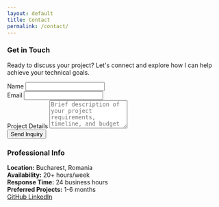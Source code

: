 ```yaml
---
layout: default
title: Contact
permalink: /contact/
---
```


<section class="contact-hero section--full">
  <div class="inner">
    <div class="footer-content">
      <div class="contact-section">
        <h3>Get in Touch</h3>
        <p>Ready to discuss your project? Let's connect and explore how I can help achieve your technical goals.</p>
        <form id="contactForm" class="contact-form">
          <div class="form-group">
            <label for="name">Name</label>
            <input type="text" id="name" name="name" required>
          </div>
          <div class="form-group">
            <label for="email">Email</label>
            <input type="email" id="email" name="email" required>
          </div>
          <div class="form-group">
            <label for="project">Project Details</label>
            <textarea id="project" name="project" rows="4" placeholder="Brief description of your project requirements, timeline, and budget range" required></textarea>
          </div>
          <button type="submit" class="btn btn-primary">Send Inquiry</button>
        </form>
      </div>
      <div class="info-section">
        <h3>Professional Info</h3>
        <div class="info-grid">
          <div class="info-item">
            <strong>Location:</strong>
            <span>Bucharest, Romania</span>
          </div>
          <div class="info-item">
            <strong>Availability:</strong>
            <span>20+ hours/week</span>
          </div>
          <div class="info-item">
            <strong>Response Time:</strong>
            <span>24 business hours</span>
          </div>
          <div class="info-item">
            <strong>Preferred Projects:</strong>
            <span>1-6 months</span>
          </div>
        </div>
        <div class="social-links">
          <a href="https://github.com/ciuc123" target="_blank" class="social-link">
            <i class="fab fa-github"></i>
            <span>GitHub</span>
          </a>
          <a href="https://www.linkedin.com/in/andrei-ciuculescu/" target="_blank" class="social-link">
            <i class="fab fa-linkedin"></i>
            <span>LinkedIn</span>
          </a>
        </div>
      </div>
    </div>
  </div>
</section>
